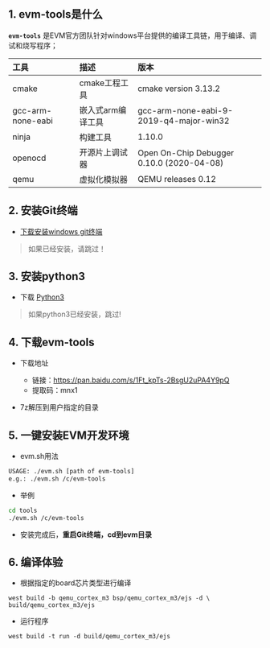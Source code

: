 ## 1. evm-tools是什么

**`evm-tools`** 是EVM官方团队针对windows平台提供的编译工具链，用于编译、调试和烧写程序；

| 工具      |   描述 |  版本 |
| :-------- | :--------| :--------|
| cmake  | cmake工程工具 | cmake version 3.13.2 |
| gcc-arm-none-eabi | 嵌入式arm编译工具 | gcc-arm-none-eabi-9-2019-q4-major-win32 |
| ninja  | 构建工具 | 1.10.0 |
| openocd  | 开源片上调试器 | Open On-Chip Debugger 0.10.0 (2020-04-08)  |
| qemu  | 虚拟化模拟器 | QEMU releases 0.12 |

## 2. 安装Git终端

+ [下载安装windows git终端](https://github.com/git-for-windows/git/releases/download/v2.26.2.windows.1/Git-2.26.2-64-bit.exe)

> 如果已经安装，请跳过！

## 3. 安装python3

+ 下载 [Python3](https://www.python.org/downloads/release/python-370/)

> 如果python3已经安装，跳过!

## 4. 下载evm-tools

+ 下载地址

  + 链接：https://pan.baidu.com/s/1Ft_kpTs-2BsgU2uPA4Y9pQ 
  + 提取码：mnx1


+ 7z解压到用户指定的目录

## 5. 一键安装EVM开发环境

+ evm.sh用法

```sh
USAGE: ./evm.sh [path of evm-tools]
e.g.: ./evm.sh /c/evm-tools

```
+ 举例

```sh
cd tools
./evm.sh /c/evm-tools
```

+ 安装完成后，**重启Git终端，cd到evm目录**


## 6. 编译体验

+ 根据指定的board芯片类型进行编译

```
west build -b qemu_cortex_m3 bsp/qemu_cortex_m3/ejs -d \
build/qemu_cortex_m3/ejs
```

+ 运行程序

```
west build -t run -d build/qemu_cortex_m3/ejs
```

